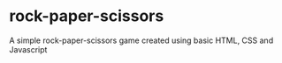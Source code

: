 # rock-paper-scissors
A simple rock-paper-scissors game created using basic HTML, CSS and Javascript
